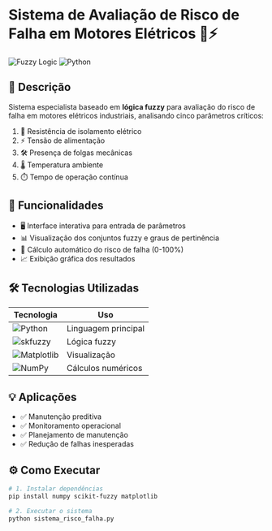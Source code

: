 # Sistema de Avaliação de Risco de Falha em Motores Elétricos 🔧⚡

![Fuzzy Logic](https://img.shields.io/badge/Fuzzy-Logic-blue)
![Python](https://img.shields.io/badge/Python-3.x-green)

## 📌 Descrição

Sistema especialista baseado em **lógica fuzzy** para avaliação do risco de falha em motores elétricos industriais, analisando cinco parâmetros críticos:

1. 🔌 Resistência de isolamento elétrico
2. ⚡ Tensão de alimentação
3. 🛠️ Presença de folgas mecânicas
4. 🌡️ Temperatura ambiente
5. ⏱️ Tempo de operação contínua

## 🚀 Funcionalidades

- 🖥️ Interface interativa para entrada de parâmetros
- 📊 Visualização dos conjuntos fuzzy e graus de pertinência
- 🧮 Cálculo automático do risco de falha (0-100%)
- 📈 Exibição gráfica dos resultados

## 🛠️ Tecnologias Utilizadas

| Tecnologia | Uso |
|------------|-----|
| ![Python](https://img.shields.io/badge/Python-3.x-blue) | Linguagem principal |
| ![skfuzzy](https://img.shields.io/badge/skfuzzy-0.9.0-orange) | Lógica fuzzy |
| ![Matplotlib](https://img.shields.io/badge/Matplotlib-3.4.2-red) | Visualização |
| ![NumPy](https://img.shields.io/badge/NumPy-1.21.0-yellow) | Cálculos numéricos |

## 💡 Aplicações

- ✅ Manutenção preditiva
- ✅ Monitoramento operacional
- ✅ Planejamento de manutenção
- ✅ Redução de falhas inesperadas

## ⚙️ Como Executar

```bash
# 1. Instalar dependências
pip install numpy scikit-fuzzy matplotlib

# 2. Executar o sistema
python sistema_risco_falha.py
